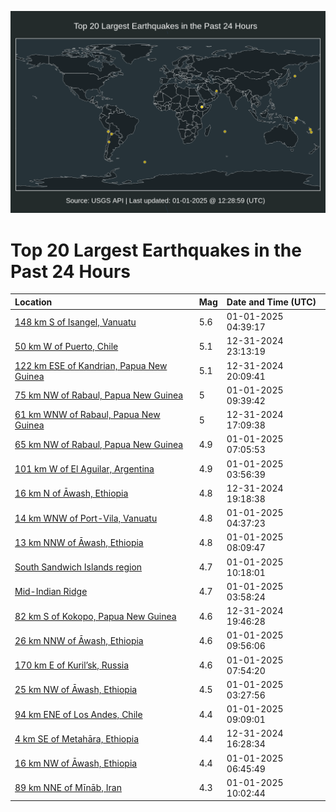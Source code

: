 ![Map](./map.png)

# Top 20 Largest Earthquakes in the Past 24 Hours

| Location | Mag | Date and Time (UTC) |
|:---|:---|:---|
| [148 km S of Isangel, Vanuatu](https://earthquake.usgs.gov/earthquakes/eventpage/us6000pgsd) | 5.6 | 01-01-2025 04:39:17 |
| [50 km W of Puerto, Chile](https://earthquake.usgs.gov/earthquakes/eventpage/us6000pgri) | 5.1 | 12-31-2024 23:13:19 |
| [122 km ESE of Kandrian, Papua New Guinea](https://earthquake.usgs.gov/earthquakes/eventpage/us6000pgqb) | 5.1 | 12-31-2024 20:09:41 |
| [75 km NW of Rabaul, Papua New Guinea](https://earthquake.usgs.gov/earthquakes/eventpage/us6000pgu0) | 5 | 01-01-2025 09:39:42 |
| [61 km WNW of Rabaul, Papua New Guinea](https://earthquake.usgs.gov/earthquakes/eventpage/us6000pgpd) | 5 | 12-31-2024 17:09:38 |
| [65 km NW of Rabaul, Papua New Guinea](https://earthquake.usgs.gov/earthquakes/eventpage/us6000pgt4) | 4.9 | 01-01-2025 07:05:53 |
| [101 km W of El Aguilar, Argentina](https://earthquake.usgs.gov/earthquakes/eventpage/us6000pgs2) | 4.9 | 01-01-2025 03:56:39 |
| [16 km N of Āwash, Ethiopia](https://earthquake.usgs.gov/earthquakes/eventpage/us6000pgpw) | 4.8 | 12-31-2024 19:18:38 |
| [14 km WNW of Port-Vila, Vanuatu](https://earthquake.usgs.gov/earthquakes/eventpage/us6000pgse) | 4.8 | 01-01-2025 04:37:23 |
| [13 km NNW of Āwash, Ethiopia](https://earthquake.usgs.gov/earthquakes/eventpage/us6000pgtj) | 4.8 | 01-01-2025 08:09:47 |
| [South Sandwich Islands region](https://earthquake.usgs.gov/earthquakes/eventpage/us6000pgub) | 4.7 | 01-01-2025 10:18:01 |
| [Mid-Indian Ridge](https://earthquake.usgs.gov/earthquakes/eventpage/us6000pgs4) | 4.7 | 01-01-2025 03:58:24 |
| [82 km S of Kokopo, Papua New Guinea](https://earthquake.usgs.gov/earthquakes/eventpage/us6000pgq4) | 4.6 | 12-31-2024 19:46:28 |
| [26 km NNW of Āwash, Ethiopia](https://earthquake.usgs.gov/earthquakes/eventpage/us6000pgu4) | 4.6 | 01-01-2025 09:56:06 |
| [170 km E of Kuril’sk, Russia](https://earthquake.usgs.gov/earthquakes/eventpage/us6000pgtd) | 4.6 | 01-01-2025 07:54:20 |
| [25 km NW of Āwash, Ethiopia](https://earthquake.usgs.gov/earthquakes/eventpage/us6000pgs0) | 4.5 | 01-01-2025 03:27:56 |
| [94 km ENE of Los Andes, Chile](https://earthquake.usgs.gov/earthquakes/eventpage/us6000pgtu) | 4.4 | 01-01-2025 09:09:01 |
| [4 km SE of Metahāra, Ethiopia](https://earthquake.usgs.gov/earthquakes/eventpage/us6000pgp7) | 4.4 | 12-31-2024 16:28:34 |
| [16 km NW of Āwash, Ethiopia](https://earthquake.usgs.gov/earthquakes/eventpage/us6000pgt2) | 4.4 | 01-01-2025 06:45:49 |
| [89 km NNE of Mīnāb, Iran](https://earthquake.usgs.gov/earthquakes/eventpage/us6000pgu7) | 4.3 | 01-01-2025 10:02:44 |
